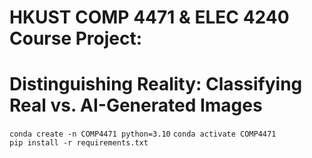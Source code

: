 # HKUST COMP 4471 & ELEC 4240 Course Project: 
# Distinguishing Reality: Classifying Real vs. AI-Generated Images

`conda create -n COMP4471 python=3.10`
`conda activate COMP4471             `
`pip install -r requirements.txt`